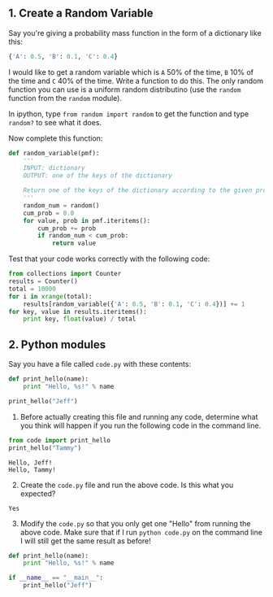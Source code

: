 ## 1. Create a Random Variable

Say you're giving a probability mass function in the form of a dictionary like this:

```python
{'A': 0.5, 'B': 0.1, 'C': 0.4}
```

I would like to get a random variable which is `A` 50% of the time, `B` 10% of the time and `C` 40% of the time. Write a function to do this. The only random function you can use is a uniform random distributino (use the `random` function from the `random` module).

In ipython, type `from random import random` to get the function and type `random?` to see what it does.

Now complete this function:

```python
def random_variable(pmf):
    '''
    INPUT: dictionary
    OUTPUT: one of the keys of the dictionary

    Return one of the keys of the dictionary according to the given probabilities. You may assume the probabilities sum to 1.
    '''
    random_num = random()
    cum_prob = 0.0
    for value, prob in pmf.iteritems():
        cum_prob += prob
        if random_num < cum_prob:
            return value
```

Test that your code works correctly with the following code:

```python
from collections import Counter
results = Counter()
total = 10000
for i in xrange(total):
    results[random_variable({'A': 0.5, 'B': 0.1, 'C': 0.4})] += 1
for key, value in results.iteritems():
    print key, float(value) / total
```

## 2. Python modules

Say you have a file called `code.py` with these contents:

```python
def print_hello(name):
    print "Hello, %s!" % name

print_hello("Jeff")
```

1. Before actually creating this file and running any code, determine what you think will happen if you run the following code in the command line.

```python
from code import print_hello
print_hello("Tammy")
```
```
Hello, Jeff!
Hello, Tammy!
```

2. Create the `code.py` file and run the above code. Is this what you expected?

```
Yes
```

3. Modify the `code.py` so that you only get one "Hello" from running the above code. Make sure that if I run `python code.py` on the command line I will still get the same result as before!

```python
def print_hello(name):
    print "Hello, %s!" % name

if __name__ == "__main__":
    print_hello("Jeff")
```

